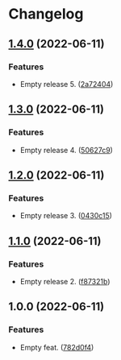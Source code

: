 # Changelog

## [1.4.0](https://github.com/vincent-herlemont/bats-tools/compare/v1.3.0...v1.4.0) (2022-06-11)


### Features

* Empty release 5. ([2a72404](https://github.com/vincent-herlemont/bats-tools/commit/2a72404cea35c1b7b746c7890ab28fb432e50b2c))

## [1.3.0](https://github.com/vincent-herlemont/bats-tools/compare/v1.2.0...v1.3.0) (2022-06-11)


### Features

* Empty release 4. ([50627c9](https://github.com/vincent-herlemont/bats-tools/commit/50627c946e330f17cbfeec718afc420758bbc681))

## [1.2.0](https://github.com/vincent-herlemont/bats-tools/compare/v1.1.0...v1.2.0) (2022-06-11)


### Features

* Empty release 3. ([0430c15](https://github.com/vincent-herlemont/bats-tools/commit/0430c15c43543829918b2708c3107e2afb534494))

## [1.1.0](https://github.com/vincent-herlemont/bats-tools/compare/v1.0.0...v1.1.0) (2022-06-11)


### Features

* Empty release 2. ([f87321b](https://github.com/vincent-herlemont/bats-tools/commit/f87321b5a952767e363ea134877477b4233db651))

## 1.0.0 (2022-06-11)


### Features

* Empty feat. ([782d0f4](https://github.com/vincent-herlemont/bats-tools/commit/782d0f489a14831b64962be134b4c077a3a0ad1c))
